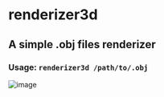 # renderizer3d
## A simple .obj files renderizer

### Usage: `renderizer3d /path/to/.obj`

![image](https://user-images.githubusercontent.com/89428643/159997592-8db88131-5cda-4b60-b31e-c26129e4159a.png)


